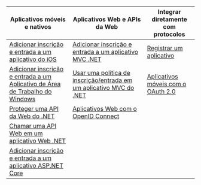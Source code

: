 | Aplicativos móveis e nativos | Aplicativos Web e APIs da Web | Integrar diretamente com protocolos |
| --- | --- | --- |
| [Adicionar inscrição e entrada a um aplicativo do iOS](../articles/active-directory-b2c/active-directory-b2c-devquickstarts-ios.md) |[Adicionar inscrição e entrada a um aplicativo MVC .NET](../articles/active-directory-b2c/active-directory-b2c-devquickstarts-web-dotnet.md) |[Registrar um aplicativo](../articles/active-directory-b2c/active-directory-b2c-app-registration.md) |
| [Adicionar inscrição e entrada a um Aplicativo de Área de Trabalho do Windows](../articles/active-directory-b2c/active-directory-b2c-devquickstarts-native-dotnet.md) |[Usar uma política de inscrição/entrada em um aplicativo MVC do .NET](../articles/active-directory-b2c/active-directory-b2c-devquickstarts-web-dotnet-susi.md) |[Aplicativos móveis com o OAuth 2.0](../articles/active-directory-b2c/active-directory-b2c-reference-oauth-code.md) |
| [Proteger uma API da Web do .NET](../articles/active-directory-b2c/active-directory-b2c-devquickstarts-api-dotnet.md) |[Aplicativos Web com o OpenID Connect](../articles/active-directory-b2c/active-directory-b2c-reference-oidc.md) | |
| [Chamar uma API Web em um aplicativo Web .NET](../articles/active-directory-b2c/active-directory-b2c-devquickstarts-web-api-dotnet.md) | | |
| [Adicionar inscrição e entrada a um aplicativo ASP.NET Core](https://github.com/azure-samples/active-directory-dotnet-webapp-openidconnect-aspnetcore-b2c) | | |



<!--HONumber=Nov16_HO2-->


